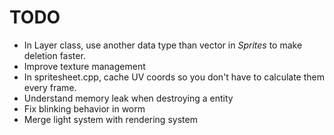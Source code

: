 # TODO
- In Layer class, use another data type than vector in *Sprites* to make deletion faster.
- Improve texture management
- In spritesheet.cpp, cache UV coords so you don't have to calculate them every frame.
- Understand memory leak when destroying a entity
- Fix blinking behavior in worm
- Merge light system with rendering system
